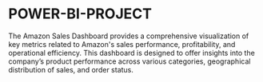 # POWER-BI-PROJECT
The Amazon Sales Dashboard provides a comprehensive visualization of key metrics related to Amazon's sales performance, profitability, and operational efficiency. This dashboard is designed to offer insights into the company’s product performance across various categories, geographical distribution of sales, and order status.
